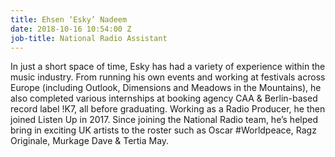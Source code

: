 ```yaml
---
title: Ehsen ‘Esky’ Nadeem
date: 2018-10-16 10:54:00 Z
job-title: National Radio Assistant
---
```


In just a short space of time, Esky has had a variety of experience within the music industry. From running his own events and working at festivals across Europe (including Outlook, Dimensions and Meadows in the Mountains), he also completed various internships at booking agency CAA & Berlin-based record label !K7, all before graduating. Working as a Radio Producer, he then joined Listen Up in 2017. Since joining the National Radio team, he’s helped bring in exciting UK artists to the roster such as Oscar #Worldpeace, Ragz Originale, Murkage Dave & Tertia May.